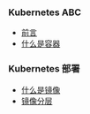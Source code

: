 ### Kubernetes ABC

* [前言](README.md)
* [什么是容器](chapter1/1.1.md)


### Kubernetes 部署

* [什么是镜像](chapter2/2.1.md)
* [镜像分层](chapter2/2.2.md)


